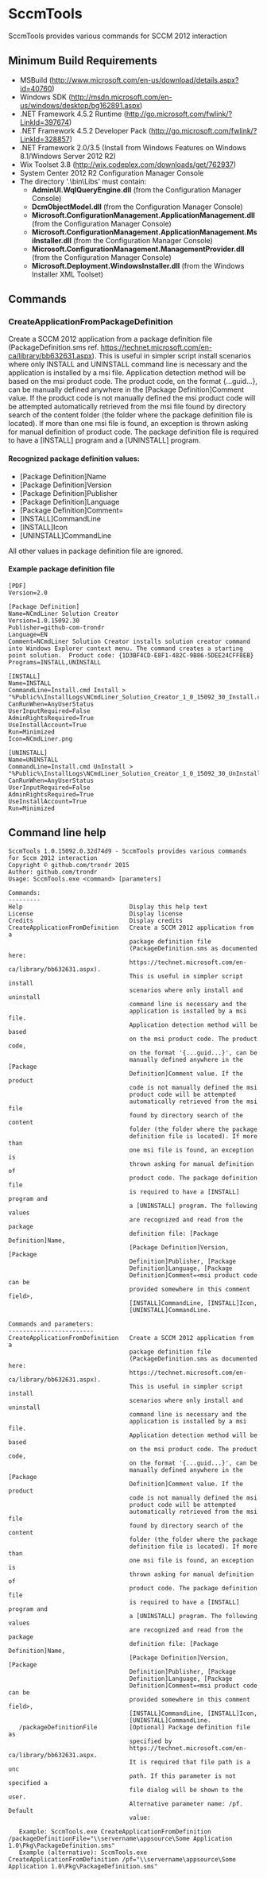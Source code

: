 # SccmTools

SccmTools provides various commands for SCCM 2012 interaction

## Minimum Build Requirements

* MSBuild (http://www.microsoft.com/en-us/download/details.aspx?id=40760)
* Windows SDK (http://msdn.microsoft.com/en-us/windows/desktop/bg162891.aspx)
* .NET Framework 4.5.2 Runtime (http://go.microsoft.com/fwlink/?LinkId=397674)
* .NET Framework 4.5.2 Developer Pack (http://go.microsoft.com/fwlink/?LinkId=328857)
* .NET Framework 2.0/3.5 (Install from Windows Features on Windows 8.1/Windows Server 2012 R2)
* Wix Toolset 3.8 (http://wix.codeplex.com/downloads/get/762937)
* System Center 2012 R2 Configuration Manager Console
* The directory '.\bin\Libs' must contain:
	* **AdminUI.WqlQueryEngine.dll** (from the Configuration Manager Console)
	* **DcmObjectModel.dll** (from the Configuration Manager Console)
	* **Microsoft.ConfigurationManagement.ApplicationManagement.dll** (from the Configuration Manager Console)
	* **Microsoft.ConfigurationManagement.ApplicationManagement.MsiInstaller.dll** (from the Configuration Manager Console)
	* **Microsoft.ConfigurationManagement.ManagementProvider.dll** (from the Configuration Manager Console)
	* **Microsoft.Deployment.WindowsInstaller.dll** (from the Windows Installer XML Toolset)
	
## Commands

### CreateApplicationFromPackageDefinition

Create a SCCM 2012 application from a package definition file (PackageDefinition.sms ref. https://technet.microsoft.com/en-ca/library/bb632631.aspx). This is useful in simpler script install scenarios where only INSTALL and UNINSTALL command line is necessary and the application is installed by a msi file. Application detection method will be based on the msi product code. The product code, on the format {...guid...}, can be manually defined anywhere in the [Package Definition]Comment value. If the product code is not manually defined the msi product code will be attempted automatically retrieved from the msi file found by directory search of the content folder (the folder where the package definition file is located). If more than one msi file is found, an exception is thrown asking for manual definition of product code. The package definition file is required to have a [INSTALL] program and a [UNINSTALL] program.

#### Recognized package definition values:
	
* [Package Definition]Name
* [Package Definition]Version
* [Package Definition]Publisher
* [Package Definition]Language
* [Package Definition]Comment=<msi product code can be provided manually somewhere in this comment field>
* [INSTALL]CommandLine
* [INSTALL]Icon
* [UNINSTALL]CommandLine
		
All other values in package definition file are ignored.
	
#### Example package definition file

```dosini
[PDF]
Version=2.0

[Package Definition]
Name=NCmdLiner Solution Creator
Version=1.0.15092.30
Publisher=github-com-trondr
Language=EN
Comment=NCmdLiner Solution Creator installs solution creator command into Windows Explorer context menu. The command creates a starting point solution.  Product code: {1D3BF4CD-E8F1-482C-9B86-5DEE24CFF8EB}
Programs=INSTALL,UNINSTALL

[INSTALL]
Name=INSTALL
CommandLine=Install.cmd Install > "%Public%\InstallLogs\NCmdLiner_Solution_Creator_1_0_15092_30_Install.cmd.log"
CanRunWhen=AnyUserStatus
UserInputRequired=False
AdminRightsRequired=True
UseInstallAccount=True
Run=Minimized
Icon=NCmdLiner.png

[UNINSTALL]
Name=UNINSTALL
CommandLine=Install.cmd UnInstall > "%Public%\InstallLogs\NCmdLiner_Solution_Creator_1_0_15092_30_UnInstall.cmd.log"
CanRunWhen=AnyUserStatus
UserInputRequired=False
AdminRightsRequired=True
UseInstallAccount=True
Run=Minimized
```

## Command line help

```
SccmTools 1.0.15092.0.32d74d9 - SccmTools provides various commands for Sccm 2012 interaction
Copyright © github.com/trondr 2015
Author: github.com/trondr
Usage: SccmTools.exe <command> [parameters]

Commands:
---------
Help                              Display this help text
License                           Display license
Credits                           Display credits
CreateApplicationFromDefinition   Create a SCCM 2012 application from a
                                  package definition file
                                  (PackageDefinition.sms as documented here:
                                  https://technet.microsoft.com/en-ca/library/bb632631.aspx).
                                  This is useful in simpler script install
                                  scenarios where only install and uninstall
                                  command line is necessary and the
                                  application is installed by a msi file.
                                  Application detection method will be based
                                  on the msi product code. The product code,
                                  on the format '{...guid...}', can be
                                  manually defined anywhere in the [Package
                                  Definition]Comment value. If the product
                                  code is not manually defined the msi
                                  product code will be attempted
                                  automatically retrieved from the msi file
                                  found by directory search of the content
                                  folder (the folder where the package
                                  definition file is located). If more than
                                  one msi file is found, an exception is
                                  thrown asking for manual definition of
                                  product code. The package definition file
                                  is required to have a [INSTALL] program and
                                  a [UNINSTALL] program. The following values
                                  are recognized and read from the package
                                  definition file: [Package Definition]Name,
                                  [Package Definition]Version, [Package
                                  Definition]Publisher, [Package
                                  Definition]Language, [Package
                                  Definition]Comment=<msi product code can be
                                  provided somewhere in this comment field>,
                                  [INSTALL]CommandLine, [INSTALL]Icon,
                                  [UNINSTALL]CommandLine.

Commands and parameters:
------------------------
CreateApplicationFromDefinition   Create a SCCM 2012 application from a
                                  package definition file
                                  (PackageDefinition.sms as documented here:
                                  https://technet.microsoft.com/en-ca/library/bb632631.aspx).
                                  This is useful in simpler script install
                                  scenarios where only install and uninstall
                                  command line is necessary and the
                                  application is installed by a msi file.
                                  Application detection method will be based
                                  on the msi product code. The product code,
                                  on the format '{...guid...}', can be
                                  manually defined anywhere in the [Package
                                  Definition]Comment value. If the product
                                  code is not manually defined the msi
                                  product code will be attempted
                                  automatically retrieved from the msi file
                                  found by directory search of the content
                                  folder (the folder where the package
                                  definition file is located). If more than
                                  one msi file is found, an exception is
                                  thrown asking for manual definition of
                                  product code. The package definition file
                                  is required to have a [INSTALL] program and
                                  a [UNINSTALL] program. The following values
                                  are recognized and read from the package
                                  definition file: [Package Definition]Name,
                                  [Package Definition]Version, [Package
                                  Definition]Publisher, [Package
                                  Definition]Language, [Package
                                  Definition]Comment=<msi product code can be
                                  provided somewhere in this comment field>,
                                  [INSTALL]CommandLine, [INSTALL]Icon,
                                  [UNINSTALL]CommandLine.
   /packageDefinitionFile         [Optional] Package definition file as
                                  specified by
                                  https://technet.microsoft.com/en-ca/library/bb632631.aspx.
                                  It is required that file path is a unc
                                  path. If this parameter is not specified a
                                  file dialog will be shown to the user.
                                  Alternative parameter name: /pf. Default
                                  value:

   Example: SccmTools.exe CreateApplicationFromDefinition /packageDefinitionFile="\\servername\appsource\Some Application 1.0\Pkg\PackageDefinition.sms" 
   Example (alternative): SccmTools.exe CreateApplicationFromDefinition /pf="\\servername\appsource\Some Application 1.0\Pkg\PackageDefinition.sms" 
```


